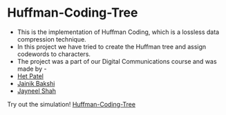 # Huffman-Coding-Tree
- This is the implementation of Huffman Coding, which is a lossless data compression technique.
-  In this project we have tried to create the Huffman tree and assign codewords to characters. 
- The project was a part of our Digital Communications course and was made by -
- [Het Patel](https://github.com/het4902)
- [Jainik Bakshi](https://github.com/jainikbakshi)
- [Jayneel Shah](https://github.com/jayneel-shah18)

Try out the simulation!
[Huffman-Coding-Tree](https://jayneel-shah18.github.io/Huffman-Coding-Tree/)
